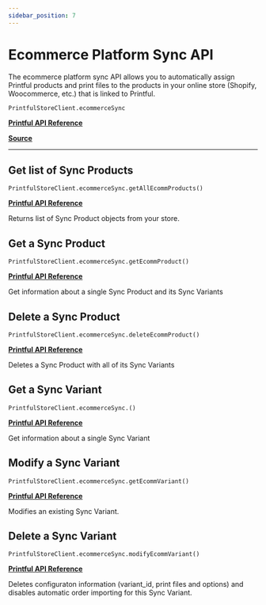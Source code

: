 ```yaml
---
sidebar_position: 7
---
```


# Ecommerce Platform Sync API

The ecommerce platform sync API allows you to automatically assign Printful products and print files to the products in your online store (Shopify, Woocommerce, etc.) that is linked to Printful.

`PrintfulStoreClient.ecommerceSync`

[**Printful API Reference**](https://developers.printful.com/docs/?_gl=1*1sbmfdi*_ga*NDMzMTM2Mjk0LjE2ODcyMzU3MDc.*_ga_EZ4XVRL864*MTY4ODc3OTM1NC4xMi4xLjE2ODg3ODEwMzYuMTAuMC4w#tag/Ecommerce-Platform-Sync-API)

[**Source**](https://github.com/artT14/printful-sdk-js/blob/main/src/lib/ecommerce-sync.ts)

---

## Get list of Sync Products

`PrintfulStoreClient.ecommerceSync.getAllEcommProducts()`

[**Printful API Reference**](https://developers.printful.com/docs/?_gl=1*1sbmfdi*_ga*NDMzMTM2Mjk0LjE2ODcyMzU3MDc.*_ga_EZ4XVRL864*MTY4ODc3OTM1NC4xMi4xLjE2ODg3ODEwMzYuMTAuMC4w#operation/getStoreSyncProducts)

Returns list of Sync Product objects from your store.



## Get a Sync Product

`PrintfulStoreClient.ecommerceSync.getEcommProduct()`

[**Printful API Reference**](https://developers.printful.com/docs/?_gl=1*1sbmfdi*_ga*NDMzMTM2Mjk0LjE2ODcyMzU3MDc.*_ga_EZ4XVRL864*MTY4ODc3OTM1NC4xMi4xLjE2ODg3ODEwMzYuMTAuMC4w#operation/getStoreSyncProductById)

Get information about a single Sync Product and its Sync Variants



## Delete a Sync Product

`PrintfulStoreClient.ecommerceSync.deleteEcommProduct()`

[**Printful API Reference**](https://developers.printful.com/docs/?_gl=1*1sbmfdi*_ga*NDMzMTM2Mjk0LjE2ODcyMzU3MDc.*_ga_EZ4XVRL864*MTY4ODc3OTM1NC4xMi4xLjE2ODg3ODEwMzYuMTAuMC4w#operation/deleteStoreSyncProduct)

Deletes a Sync Product with all of its Sync Variants



## Get a Sync Variant

`PrintfulStoreClient.ecommerceSync.()`

[**Printful API Reference**](https://developers.printful.com/docs/?_gl=1*1sbmfdi*_ga*NDMzMTM2Mjk0LjE2ODcyMzU3MDc.*_ga_EZ4XVRL864*MTY4ODc3OTM1NC4xMi4xLjE2ODg3ODEwMzYuMTAuMC4w#operation/getStoreSyncVariantById)

Get information about a single Sync Variant



## Modify a Sync Variant

`PrintfulStoreClient.ecommerceSync.getEcommVariant()`

[**Printful API Reference**](https://developers.printful.com/docs/?_gl=1*1sbmfdi*_ga*NDMzMTM2Mjk0LjE2ODcyMzU3MDc.*_ga_EZ4XVRL864*MTY4ODc3OTM1NC4xMi4xLjE2ODg3ODEwMzYuMTAuMC4w#operation/updateStoreSyncVariant)

Modifies an existing Sync Variant.



## Delete a Sync Variant

`PrintfulStoreClient.ecommerceSync.modifyEcommVariant()`

[**Printful API Reference**](https://developers.printful.com/docs/?_gl=1*1sbmfdi*_ga*NDMzMTM2Mjk0LjE2ODcyMzU3MDc.*_ga_EZ4XVRL864*MTY4ODc3OTM1NC4xMi4xLjE2ODg3ODEwMzYuMTAuMC4w#operation/deleteStoreSyncVariant)

Deletes configuraton information (variant_id, print files and options) and disables automatic order importing for this Sync Variant.